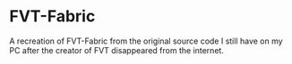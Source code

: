 # FVT-Fabric
A recreation of FVT-Fabric from the original source code I still have on my PC after the creator of FVT disappeared from the internet.
